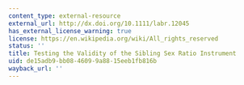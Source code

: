 ```yaml
---
content_type: external-resource
external_url: http://dx.doi.org/10.1111/labr.12045
has_external_license_warning: true
license: https://en.wikipedia.org/wiki/All_rights_reserved
status: ''
title: Testing the Validity of the Sibling Sex Ratio Instrument
uid: de15adb9-bb08-4609-9a88-15eeb1fb816b
wayback_url: ''
---
```

